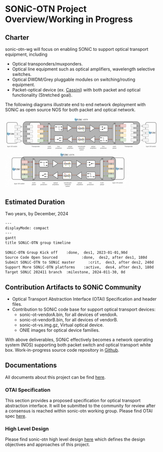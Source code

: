 
# SONiC-OTN Project Overview/Working in Progress

## Charter
sonic-otn-wg will focus on enabling SONiC to support optical transport equipment, including
* Optical transponders/muxponders.
* Optical line equipment such as optical amplifiers, wavelength selective switches.  
* Optical DWDM/Grey pluggable modules on switching/routing equipment.
* Packet-optical device (ex. [Cassini](https://telecominfraproject.com/oopt/)) with both packet and optical functionality (Stretched goal).

The following diagrams illustrate end to end network deployment with SONiC as open source NOS for both packet and optical network.

<img src="assets/sonic-otn-transponder-open-line-system.png" alt="transponder and open line system with sonic-otn" style="zoom: 50%;" />

<img src="assets/sonic-otn-packet-optical-system.png" alt="packet optical and open line system with sonic-otn" style="zoom: 40%;" />

## Estimated Duration
Two years, by December, 2024
```mermaid
---
displayMode: compact
---
gantt
title SONiC-OTN group timeline

SONiC-OTN Group Kick off    :done,  des1, 2023-01-01,90d
Source Code Open Sourced           :done,  des2, after des1, 180d
Submit SONiC-OTN to SONiC master      :crit,  des3, after des2, 240d
Support More SONiC-OTN platforms    :active,  des4, after des3, 180d
Target SONiC 202411 branch  :milestone, 2024-011-30, 0d

```

## Contribution Artifacts to SONiC Community
* Optical Transport Abstraction Interface (OTAI) Specification and header files. 
* Contribution to SONiC code base for support optical transport devices:
  - sonic-ot-vendorA.bin, for all devices of vendorA.
  - sonic-ot-vendorB.bin, for all devices of vendorB.
  - sonic-ot-vs.img.gz, Virtual optical device. 
  - ONIE images for optical device families.

With above deliverables, SONiC effectively becomes a network operating system (NOS) supporting both packet switch and optical transport white box. Work-in-progress source code repository in [Github](https://github.com/zhengweitang-zwt/sonic-buildimage).

## Documentations
All documents about this project can be find [here](documentation/README.md).

### OTAI Specification
This section provides a proposed specification for optical transport abstraction interface. It will be submitted to the community for review after a consensus is reached within sonic-otn working group.
Please find OTAI spec [here](documentation/OTAI-v0.0.1.md).

### High Level Design
Please find sonic-otn high level design [here](documentation/SONiC-OTN%20HLD%20and%20plan%20summary.pdf) which defines the design objectives and approaches of this project.
